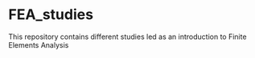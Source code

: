 # FEA_studies
This repository contains different studies led as an introduction to Finite Elements Analysis
